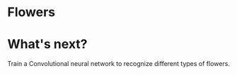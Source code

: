 # Flowers

# What's next?
Train a Convolutional neural network to recognize different types of flowers.
